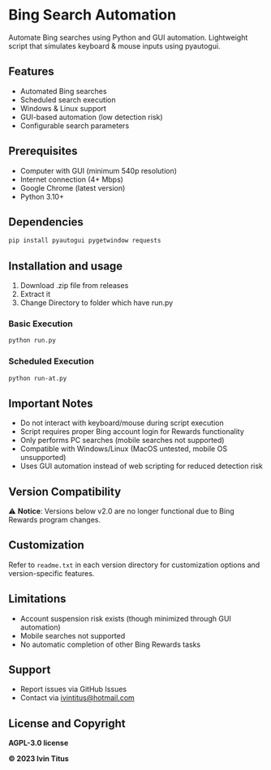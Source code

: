 # Bing Search Automation

Automate Bing searches using Python and GUI automation. Lightweight script that simulates keyboard & mouse inputs using pyautogui.

## Features

- Automated Bing searches
- Scheduled search execution
- Windows & Linux support
- GUI-based automation (low detection risk)
- Configurable search parameters

## Prerequisites

- Computer with GUI (minimum 540p resolution)
- Internet connection (4+ Mbps)
- Google Chrome (latest version)
- Python 3.10+

## Dependencies

```bash
pip install pyautogui pygetwindow requests
```

## Installation and usage

1. Download .zip file from releases
2. Extract it
3. Change Directory to folder which have run.py

### Basic Execution
```bash
python run.py
```

### Scheduled Execution
```bash
python run-at.py
```

## Important Notes

- Do not interact with keyboard/mouse during script execution
- Script requires proper Bing account login for Rewards functionality
- Only performs PC searches (mobile searches not supported)
- Compatible with Windows/Linux (MacOS untested, mobile OS unsupported)
- Uses GUI automation instead of web scripting for reduced detection risk

## Version Compatibility

⚠️ **Notice**: Versions below v2.0 are no longer functional due to Bing Rewards program changes.

## Customization

Refer to `readme.txt` in each version directory for customization options and version-specific features.

## Limitations

- Account suspension risk exists (though minimized through GUI automation)
- Mobile searches not supported
- No automatic completion of other Bing Rewards tasks

## Support

- Report issues via GitHub Issues
- Contact via ivintitus@hotmail.com 


## License and Copyright

**AGPL-3.0 license**

**&copy; 2023 Ivin Titus**
